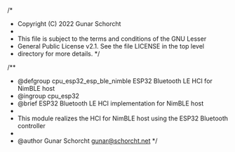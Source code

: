 /*
 * Copyright (C) 2022 Gunar Schorcht
 *
 * This file is subject to the terms and conditions of the GNU Lesser
 * General Public License v2.1. See the file LICENSE in the top level
 * directory for more details.
 */

/**
 * @defgroup        cpu_esp32_esp_ble_nimble ESP32 Bluetooth LE HCI for NimBLE host
 * @ingroup         cpu_esp32
 * @brief           ESP32 Bluetooth LE HCI implementation for NimBLE host
 *
 * This module realizes the HCI for NimBLE host using the ESP32 Bluetooth controller
 *
 * @author      Gunar Schorcht <gunar@schorcht.net>
 */
